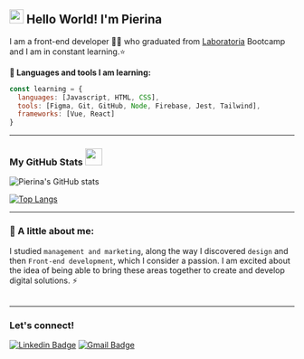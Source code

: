 
##  <img src="https://media.giphy.com/media/hvRJCLFzcasrR4ia7z/giphy.gif" width="25px"> Hello World! I'm Pierina 

<p>I am a front-end developer 👩‍💻 who graduated from <a href="https://www.laboratoria.la/">Laboratoria</a> Bootcamp and I am in constant learning.⭐</p>

<strong> 🚀 Languages and tools I am learning:</strong>
```javascript
const learning = {
  languages: [Javascript, HTML, CSS],
  tools: [Figma, Git, GitHub, Node, Firebase, Jest, Tailwind],
  frameworks: [Vue, React]
}
```
---
### My GitHub Stats <img src="https://media.giphy.com/media/WUlplcMpOCEmTGBtBW/giphy.gif" width="30"> 

![Pierina's GitHub stats](https://github-readme-stats.vercel.app/api?username=pierinamont&hide=contribs,prs&theme=buefy&show_icons=true)

[![Top Langs](https://github-readme-stats.vercel.app/api/top-langs/?username=pierinamont&layout=compact&theme=buefy)](https://github.com/pierinamont/github-readme-stats)

---
### 💬 A little about me:

I studied `management and marketing`, along the way I discovered `design` and then `Front-end development`, which I consider a passion.
I am excited about the idea of being able to bring these areas together to create and develop digital solutions. ⚡ <br><br>

---
### Let's connect!

[![Linkedin Badge](https://img.shields.io/badge/-LinkedIn-blue?style=flat-square&logo=Linkedin&logoColor=white&link=https://www.linkedin.com/in/pierina-montalva-fatur/)](https://www.linkedin.com/in/pierina-montalva-fatur/) 
 [![Gmail Badge](https://img.shields.io/badge/-Gmail-c14438?style=flat-square&logo=Gmail&logoColor=white&link=mailto:shuklaraghav321.com)](mailto:pierinamontalva@gmail.com)


<!--
**pierinamont/pierinamont** is a ✨ _special_ ✨ repository because its `README.md` (this file) appears on your GitHub profile.
-->
